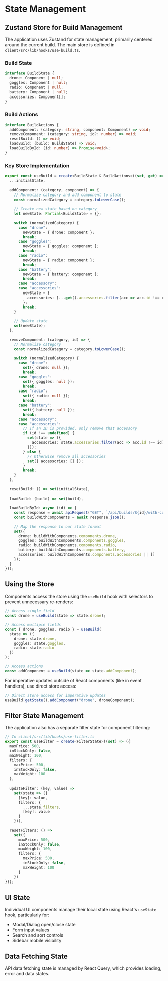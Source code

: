 # State Management

## Zustand Store for Build Management

The application uses Zustand for state management, primarily centered around the current build. The main store is defined in `client/src/lib/hooks/use-build.ts`.

### Build State

```typescript
interface BuildState {
  drone: Component | null;
  goggles: Component | null;
  radio: Component | null;
  battery: Component | null;
  accessories: Component[];
}
```

### Build Actions

```typescript
interface BuildActions {
  addComponent: (category: string, component: Component) => void;
  removeComponent: (category: string, id?: number) => void;
  resetBuild: () => void;
  loadBuild: (build: BuildState) => void;
  loadBuildById: (id: number) => Promise<void>;
}
```

### Key Store Implementation

```typescript
export const useBuild = create<BuildState & BuildActions>((set, get) => ({
  ...initialState,
  
  addComponent: (category, component) => {
    // Normalize category and add component to state
    const normalizedCategory = category.toLowerCase();
    
    // Create new state based on category
    let newState: Partial<BuildState> = {};
    
    switch (normalizedCategory) {
      case "drone":
        newState = { drone: component };
        break;
      case "goggles":
        newState = { goggles: component };
        break;
      case "radio":
        newState = { radio: component };
        break;
      case "battery":
        newState = { battery: component };
        break;
      case "accessory":
      case "accessories":
        newState = { 
          accessories: [...get().accessories.filter(acc => acc.id !== component.id), component] 
        };
        break;
    }
    
    // Update state
    set(newState);
  },
  
  removeComponent: (category, id) => {
    // Normalize category
    const normalizedCategory = category.toLowerCase();
    
    switch (normalizedCategory) {
      case "drone":
        set({ drone: null });
        break;
      case "goggles":
        set({ goggles: null });
        break;
      case "radio":
        set({ radio: null });
        break;
      case "battery":
        set({ battery: null });
        break;
      case "accessory":
      case "accessories":
        // If an ID is provided, only remove that accessory
        if (id !== undefined) {
          set(state => ({
            accessories: state.accessories.filter(acc => acc.id !== id)
          }));
        } else {
          // Otherwise remove all accessories
          set({ accessories: [] });
        }
        break;
    }
  },
  
  resetBuild: () => set(initialState),
  
  loadBuild: (build) => set(build),
  
  loadBuildById: async (id) => {
    const response = await apiRequest("GET", `/api/builds/${id}/with-components`);
    const buildWithComponents = await response.json();
    
    // Map the response to our state format
    set({
      drone: buildWithComponents.components.drone,
      goggles: buildWithComponents.components.goggles,
      radio: buildWithComponents.components.radio,
      battery: buildWithComponents.components.battery,
      accessories: buildWithComponents.components.accessories || []
    });
  }
}));
```

## Using the Store

Components access the store using the `useBuild` hook with selectors to prevent unnecessary re-renders:

```typescript
// Access single field
const drone = useBuild(state => state.drone);

// Access multiple fields
const { drone, goggles, radio } = useBuild(
  state => ({ 
    drone: state.drone, 
    goggles: state.goggles, 
    radio: state.radio 
  })
);

// Access actions
const addComponent = useBuild(state => state.addComponent);
```

For imperative updates outside of React components (like in event handlers), use direct store access:

```typescript
// Direct store access for imperative updates
useBuild.getState().addComponent("drone", droneComponent);
```

## Filter State Management

The application also has a separate filter state for component filtering:

```typescript
// In client/src/lib/hooks/use-filter.ts
export const useFilter = create<FilterState>((set) => ({
  maxPrice: 500,
  inStockOnly: false,
  maxWeight: 100,
  filters: {
    maxPrice: 500,
    inStockOnly: false,
    maxWeight: 100
  },
  
  updateFilter: (key, value) => 
    set(state => ({
      [key]: value,
      filters: {
        ...state.filters,
        [key]: value
      }
    })),
  
  resetFilters: () => 
    set({
      maxPrice: 500,
      inStockOnly: false,
      maxWeight: 100,
      filters: {
        maxPrice: 500,
        inStockOnly: false,
        maxWeight: 100
      }
    })
}));
```

## UI State

Individual UI components manage their local state using React's `useState` hook, particularly for:

- Modal/Dialog open/close state
- Form input values
- Search and sort controls
- Sidebar mobile visibility

## Data Fetching State

API data fetching state is managed by React Query, which provides loading, error and data states.